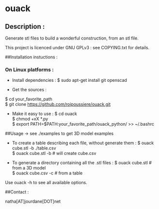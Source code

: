 ouack
=====

## Description :
Generate stl files to build a wonderful construction, from an stl file.

This project is licenced under GNU GPLv3 : see COPYING.txt for details.

##Installation instuctions :

### On Linux platforms :
- Install dependencies :
$ sudo apt-get install git openscad    

- Get the sources :

$ cd your_favorite_path    
$ git clone https://github.com/roipoussiere/ouack.git    

- Make it easy to use :
$ cd ouack    
$ chmod +xX *.py    
$ export PATH=$PATH:your_favorite_path/ouack_python/ >> ~/.bashrc    

##Usage
-> see ./examples to get 3D model examples

- To create a table describing each file, without generate them :
$ ouack cube.stl -b ./table.csv    
$ ouack cube.stl -b # will create cube.csv    

- To generate a directory containing all the .stl files :
$ ouack cube.stl # from a 3D model    
$ ouack cube.csv -c # from a table    

Use ouack -h to see all available options.

##Contact :

natha[AT]jourdane[DOT]net
